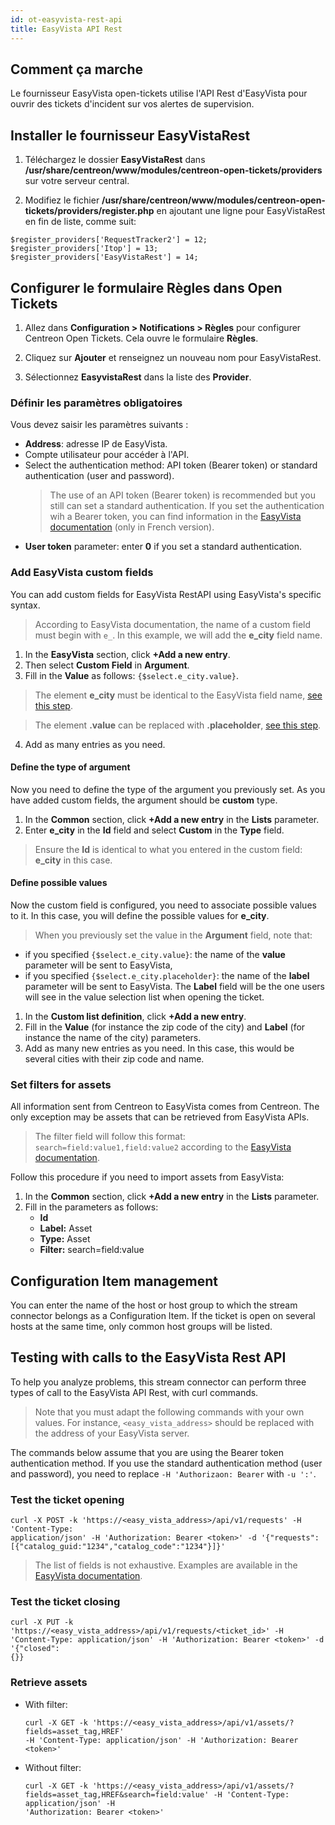 ```yaml
---
id: ot-easyvista-rest-api
title: EasyVista API Rest
---
```


## Comment ça marche

Le fournisseur EasyVista open-tickets utilise l'API Rest d'EasyVista pour ouvrir des tickets d'incident sur vos alertes de supervision.

## Installer le fournisseur EasyVistaRest

1. Téléchargez le dossier **EasyVistaRest** dans **/usr/share/centreon/www/modules/centreon-open-tickets/providers** sur votre serveur central.

2. Modifiez le fichier **/usr/share/centreon/www/modules/centreon-open-tickets/providers/register.php** en ajoutant une ligne pour EasyVistaRest en fin de liste, comme suit:

```shell
$register_providers['RequestTracker2'] = 12;
$register_providers['Itop'] = 13;
$register_providers['EasyVistaRest'] = 14;
```

## Configurer le formulaire Règles dans Open Tickets

1. Allez dans **Configuration > Notifications > Règles** pour configurer Centreon Open Tickets. Cela ouvre le formulaire **Règles**.

2. Cliquez sur **Ajouter** et renseignez un nouveau nom pour EasyVistaRest.

3. Sélectionnez **EasyvistaRest** dans la liste des **Provider**.

### Définir les paramètres obligatoires

Vous devez saisir les paramètres suivants :

- **Address**: adresse IP de EasyVista.
- Compte utilisateur pour accéder à l'API.
- Select the authentication method: API token (Bearer token) or standard authentication (user and password). 
  > The use of an API token (Bearer token) is recommended but you still can set a standard authentication. If you set the authentication wih a Bearer token, you can find information in the [EasyVista documentation](https://wiki.easyvista.com/xwiki/bin/view/Documentation/Integration/WebService%20REST/#Procedure_RESTAPITokenSM) (only in French version).
- **User token** parameter: enter **0** if you set a standard authentication.

### Add EasyVista custom fields

You can add custom fields for EasyVista RestAPI using EasyVista's specific syntax.

> According to EasyVista documentation, the name of a custom field must begin with ``e_``. In this example, we will add the **e_city** field name.

1. In the **EasyVista** section, click **+Add a new entry**.
2. Then select **Custom Field** in **Argument**.
3. Fill in the **Value** as follows: ``{$select.e_city.value}``.
  > The element **e_city** must be identical to the EasyVista field name, [see this step](#define-the-type-of-argument).
  
  > The element **.value** can be replaced with **.placeholder**, [see this step](#define-possible-values).
4. Add as many entries as you need.

#### Define the type of argument

Now you need to define the type of the argument you previously set. As you have added custom fields, the argument should be **custom** type.

1. In the **Common** section, click **+Add a new entry** in the **Lists** parameter.
2. Enter **e_city** in the **Id** field and select **Custom** in the **Type** field.
  > Ensure the **Id** is identical to what you entered in the custom field: **e_city** in this case.

#### Define possible values

Now the custom field is configured, you need to associate possible values to it. In this case, you will define the possible values for **e_city**.

> When you previously set the value in the **Argument** field, note that:
- if you specified ``{$select.e_city.value}``: the name of the **value** parameter will be sent to EasyVista,
- if you specified ``{$select.e_city.placeholder}``: the name of the **label** parameter will be sent to EasyVista. The **Label** field will be the one users will see in the value selection list when opening the ticket.

1. In the **Custom list definition**, click **+Add a new entry**.
2. Fill in the **Value** (for instance the zip code of the city) and **Label** (for instance the name of the city) parameters.
3. Add as many new entries as you need. In this case, this would be several cities with their zip code and name.

### Set filters for assets

All information sent from Centreon to EasyVista comes from Centreon. The only exception may be assets that can be retrieved from EasyVista APIs.

> The filter field will follow this format: ``search=field:value1,field:value2`` according to the [EasyVista documentation](https://wiki.easyvista.com/xwiki/bin/view/Documentation/Integration/WebService%20REST/REST%20API%20-%20See%20a%20list%20of%20assets/).

Follow this procedure if you need to import assets from EasyVista:

1. In the **Common** section, click **+Add a new entry** in the **Lists** parameter.
2. Fill in the parameters as follows:
   - **Id**
   - **Label:** Asset
   - **Type:** Asset
   - **Filter:** search=field:value

## Configuration Item management

You can enter the name of the host or host group to which the stream connector belongs as a Configuration Item. If the ticket is open on several hosts at the same time, only common host groups will be listed.

## Testing with calls to the EasyVista Rest API

To help you analyze problems, this stream connector can perform three types of call to the EasyVista API Rest, with curl commands.

> Note that you must adapt the following commands with your own values. For instance, ``<easy_vista_address>`` should be replaced with the address of your EasyVista server.

The commands below assume that you are using the Bearer token authentication method.
If you use the standard authentication method (user and password), you need to replace ``-H 'Authorizaon: Bearer`` with ``-u ':'``.

### Test the ticket opening

```shell
curl -X POST -k 'https://<easy_vista_address>/api/v1/requests' -H 'Content-Type:
application/json' -H 'Authorization: Bearer <token>' -d '{"requests":
[{"catalog_guid:"1234","catalog_code":"1234"}]}'
```

> The list of fields is not exhaustive. Examples are available in the [EasyVista documentation](https://wiki.easyvista.com/xwiki/bin/view/Documentation/Integration/WebService%20REST/REST%20API%20-%20Create%20an%20incident-request/).


### Test the ticket closing

```shell
curl -X PUT -k 'https://<easy_vista_address>/api/v1/requests/<ticket_id>' -H
'Content-Type: application/json' -H 'Authorization: Bearer <token>' -d '{"closed":
{}}
```

### Retrieve assets

- With filter:

  ```shell
  curl -X GET -k 'https://<easy_vista_address>/api/v1/assets/?fields=asset_tag,HREF'
  -H 'Content-Type: application/json' -H 'Authorization: Bearer <token>'
  ```

- Without filter:

  ```shell
  curl -X GET -k 'https://<easy_vista_address>/api/v1/assets/?
  fields=asset_tag,HREF&search=field:value' -H 'Content-Type: application/json' -H
  'Authorization: Bearer <token>'
  ```
